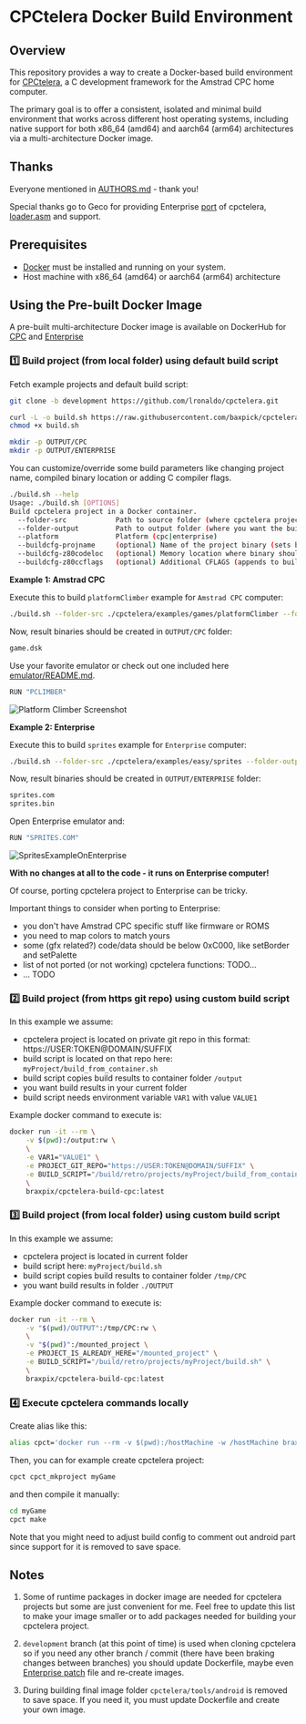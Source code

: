 # CPCtelera Docker Build Environment

## Overview

This repository provides a way to create a Docker-based build environment for [CPCtelera](https://github.com/lronaldo/cpctelera), a C development framework for the Amstrad CPC home computer.

The primary goal is to offer a consistent, isolated and minimal build environment that works across different host operating systems, including native support for both x86_64 (amd64) and aarch64 (arm64) architectures via a multi-architecture Docker image.

## Thanks

Everyone mentioned in [AUTHORS.md](AUTHORS.md) - thank you!

Special thanks go to Geco for providing Enterprise [port](docker/cpctelera_enterprise.patch) of cpctelera, [loader.asm](docker/enterprise/loader.asm) and support.

## Prerequisites

*   [Docker](https://www.docker.com/get-started) must be installed and running on your system.
*   Host machine with x86_64 (amd64) or aarch64 (arm64) architecture

## Using the Pre-built Docker Image

A pre-built multi-architecture Docker image is available on DockerHub for [CPC](https://hub.docker.com/r/braxpix/cpctelera-build-cpc) and [Enterprise](https://hub.docker.com/r/braxpix/cpctelera-build-enterprise)

### 1️⃣ Build project (from local folder) using default build script

Fetch example projects and default build script:

```bash
git clone -b development https://github.com/lronaldo/cpctelera.git

curl -L -o build.sh https://raw.githubusercontent.com/baxpick/cpctelera_example/main/build_cpctelera_project_using_container.sh
chmod +x build.sh

mkdir -p OUTPUT/CPC
mkdir -p OUTPUT/ENTERPRISE
```

You can customize/override some build parameters like changing project name, compiled binary location or adding C compiler flags.

```bash
./build.sh --help
Usage: ./build.sh [OPTIONS]
Build cpctelera project in a Docker container.
  --folder-src            Path to source folder (where cpctelera project is: with Makefile, src/cfg folders, ...)
  --folder-output         Path to output folder (where you want the build output to be placed)
  --platform              Platform (cpc|enterprise)
  --buildcfg-projname     (optional) Name of the project binary (sets build_config.mk variable PROJNAME)
  --buildcfg-z80codeloc   (optional) Memory location where binary should start (sets build_config.mk variable Z80CODELOC)
  --buildcfg-z80ccflags   (optional) Additional CFLAGS (appends to build_config.mk variable Z80CCFLAGS)
```

**Example 1: Amstrad CPC**

Execute this to build `platformClimber` example for `Amstrad CPC` computer:

```bash
./build.sh --folder-src ./cpctelera/examples/games/platformClimber --folder-output OUTPUT/CPC --platform cpc
```

Now, result binaries should be created in `OUTPUT/CPC` folder:

```bash
game.dsk
```

Use your favorite emulator or check out one included here [emulator/README.md](emulator/README.md).

```bash
RUN "PCLIMBER"
```

![Platform Climber Screenshot](res/example_output_cpc_platformClimber.png)


**Example 2: Enterprise**

Execute this to build `sprites` example for `Enterprise` computer:

```bash
./build.sh --folder-src ./cpctelera/examples/easy/sprites --folder-output OUTPUT/ENTERPRISE --platform enterprise
```

Now, result binaries should be created in `OUTPUT/ENTERPRISE` folder:

```bash
sprites.com
sprites.bin
```

Open Enterprise emulator and:

```bash
RUN "SPRITES.COM"
```

![SpritesExampleOnEnterprise](res/example_output_enterprise_sprites.gif)

**With no changes at all to the code - it runs on Enterprise computer!**

Of course, porting cpctelera project to Enterprise can be tricky.

Important things to consider when porting to Enterprise:

- you don't have Amstrad CPC specific stuff like firmware or ROMS
- you need to map colors to match yours
- some (gfx related?) code/data should be below 0xC000, like setBorder and setPalette
- list of not ported (or not working) cpctelera functions: TODO...
- ... TODO

### 2️⃣ Build project (from https git repo) using custom build script

In this example we assume:

- cpctelera project is located on private git repo in this format: https://USER:TOKEN@DOMAIN/SUFFIX
- build script is located on that repo here: `myProject/build_from_container.sh`
- build script copies build results to container folder `/output`
- you want build results in your current folder
- build script needs environment variable `VAR1` with value `VALUE1`

Example docker command to execute is:

```bash
docker run -it --rm \
    -v $(pwd):/output:rw \
    \
    -e VAR1="VALUE1" \
    -e PROJECT_GIT_REPO="https://USER:TOKEN@DOMAIN/SUFFIX" \
    -e BUILD_SCRIPT="/build/retro/projects/myProject/build_from_container.sh" \
    \
    braxpix/cpctelera-build-cpc:latest
```

### 3️⃣ Build project (from local folder) using custom build script

In this example we assume:

- cpctelera project is located in current folder
- build script here: `myProject/build.sh`
- build script copies build results to container folder `/tmp/CPC`
- you want build results in folder `./OUTPUT`

Example docker command to execute is:

```bash
docker run -it --rm \
    -v "$(pwd)/OUTPUT":/tmp/CPC:rw \
    \
    -v "$(pwd)":/mounted_project \
    -e PROJECT_IS_ALREADY_HERE="/mounted_project" \
    -e BUILD_SCRIPT="/build/retro/projects/myProject/build.sh" \
    \
    braxpix/cpctelera-build-cpc:latest
```

### 4️⃣ Execute cpctelera commands locally

Create alias like this:

```bash
alias cpct='docker run --rm -v $(pwd):/hostMachine -w /hostMachine braxpix/cpctelera-build-cpc:latest'
```

Then, you can for example create cpctelera project:

```bash
cpct cpct_mkproject myGame
```

and then compile it manually:

```bash
cd myGame
cpct make
```

Note that you might need to adjust build config to comment out android part since support for it is removed to save space.

## Notes

1. Some of runtime packages in docker image are needed for cpctelera projects but some are just convenient for me. Feel free to update this list to make your image smaller or to add packages needed for building your cpctelera project.

2. `development` branch (at this point of time) is used when cloning cpctelera so if you need any other branch / commit (there have been braking changes between branches) you should update Dockerfile, maybe even [Enterprise patch](docker/cpctelera_enterprise.patch) file and re-create images.

3. During building final image folder `cpctelera/tools/android` is removed to save space. If you need it, you must update Dockerfile and create your own image.